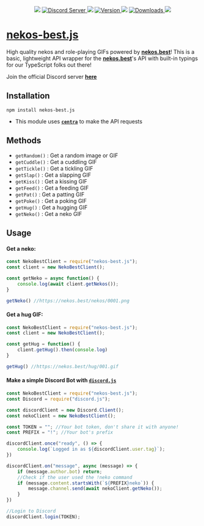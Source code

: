 <div align="center">
    <p>
        <img src="https://dummyimage.com/2x20/ff00ae/ff00ae.png" /> 
        <a href="https://discord.gg/2NsE7akmM5">
            <img src="https://img.shields.io/discord/793810017681276960?maxAge=3600&style=flat&logo=discord&color=619cf8&logoColor=white" alt="Discord Server" />
        </a>
        <img src="https://dummyimage.com/2x20/ff00ae/ff00ae.png" />
		<a href="https://www.npmjs.com/package/nekos-best.js">
        	<img src="https://img.shields.io/npm/v/nekos-best.js.svg?maxAge=3600&style=flat&logo=npm&color=ff5540" alt="Version" />
		</a>
        <img src="https://dummyimage.com/2x20/ff00ae/ff00ae.png" />
		<a href="https://www.npmjs.com/package/nekos-best.js">
        	<img src="https://img.shields.io/npm/dt/nekos-best.js.svg?maxAge=3600&style=flat&logo=npm&color=ff5540" alt="Downloads" />
		</a>
        <img src="https://dummyimage.com/2x20/ff00ae/ff00ae.png" />
    </p>
</div>

# [nekos-best.js](https://www.npmjs.com/package/nekos-best.js)
High quality nekos and role-playing GIFs powered by **[nekos.best](https://nekos.best)**!
This is a basic, lightweight API wrapper for the **[nekos.best](https://nekos.best)**'s API with built-in typings for our TypeScript folks out there!

Join the official Discord server **[here](https://discord.gg/2NsE7akmM5)**

## Installation

```npm install nekos-best.js```

 - This module uses **[`centra`](https://www.npmjs.com/package/centra)** to make the API requests

## Methods

- `getRandom()` : Get a random image or GIF
- `getCuddle()` : Get a cuddling GIF
- `getTickle()` : Get a tickling GIF
- `getSlap()` : Get a slapping GIF
- `getKiss()` : Get a kissing GIF
- `getFeed()` : Get a feeding GIF
- `getPat()` : Get a patting GIF
- `getPoke()` : Get a poking GIF
- `getHug()` : Get a hugging GIF
- `getNeko()` : Get a neko GIF

## Usage

#### Get a neko:
```js
const NekoBestClient = require("nekos-best.js");
const client = new NekoBestClient();

const getNeko = async function() {
	console.log(await client.getNekos());
}

getNeko() //https://nekos.best/nekos/0001.png
```

#### Get a hug GIF:
```js
const NekoBestClient = require("nekos-best.js");
const client = new NekoBestClient();

const getHug = function() {
	client.getHug().then(console.log)
}

getHug() //https://nekos.best/hug/001.gif
```

#### Make a simple Discord Bot with [`discord.js`](https://www.npmjs.com/package/discord.js)

```js
const NekoBestClient = require("nekos-best.js");
const Discord = require("discord.js");

const discordClient = new Discord.Client();
const nekoClient = new NekoBestClient();

const TOKEN = ""; //Your bot token, don't share it with anyone!
const PREFIX = "!"; //Your bot's prefix

discordClient.once("ready", () => {
    console.log(`Logged in as ${discordClient.user.tag}`);
})

discordClient.on("message", async (message) => {
    if (message.author.bot) return;
    //Check if the user used the !neko command
    if (message.content.startsWith(`${PREFIX}neko`)) {
        message.channel.send(await nekoClient.getNeko());
    }
})

//Login to Discord
discordClient.login(TOKEN);
```
